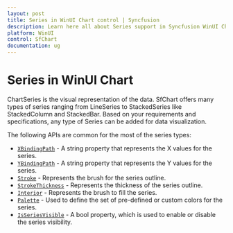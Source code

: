 ```yaml
---
layout: post
title: Series in WinUI Chart control | Syncfusion
description: Learn here all about Series support in Syncfusion WinUI Chart control and more details.
platform: WinUI
control: SfChart
documentation: ug
---
```


# Series in WinUI Chart

ChartSeries is the visual representation of the data. SfChart offers many types of series ranging from LineSeries to StackedSeries like StackedColumn and StackedBar. Based on your requirements and specifications, any type of Series can be added for data visualization. 

The following APIs are common for the most of the series types:

* [`XBindingPath`](https://help.syncfusion.com/cr/WinUI/Syncfusion.UI.Xaml.Charts.ChartSeriesBase.html#Syncfusion_UI_Xaml_Charts_ChartSeriesBase_XBindingPath) - A string property that represents the X values for the series.
* [`YBindingPath`](https://help.syncfusion.com/cr/WinUI/Syncfusion.UI.Xaml.Charts.XyDataSeries.html#Syncfusion_UI_Xaml_Charts_XyDataSeries_YBindingPath) - A string property that represents the Y values for the series.
* [`Stroke`](https://help.syncfusion.com/cr/WinUI/Syncfusion.UI.Xaml.Charts.ChartSeries.html#Syncfusion_UI_Xaml_Charts_ChartSeries_Stroke) - Represents the brush for the series outline.
* [`StrokeThickness`](https://help.syncfusion.com/cr/WinUI/Syncfusion.UI.Xaml.Charts.ChartSeries.html#Syncfusion_UI_Xaml_Charts_ChartSeries_StrokeThickness) - Represents the thickness of the series outline.
* [`Interior`](https://help.syncfusion.com/cr/WinUI/Syncfusion.UI.Xaml.Charts.ChartSeriesBase.html#Syncfusion_UI_Xaml_Charts_ChartSeriesBase_Interior) - Represents the brush to fill the series.
* [`Palette`](https://help.syncfusion.com/cr/WinUI/Syncfusion.UI.Xaml.Charts.ChartSeriesBase.html#Syncfusion_UI_Xaml_Charts_ChartSeriesBase_Palette) - Used to define the set of pre-defined or custom colors for the series.
* [`IsSeriesVisible`](https://help.syncfusion.com/cr/WinUI/Syncfusion.UI.Xaml.Charts.ChartSeriesBase.html#Syncfusion_UI_Xaml_Charts_ChartSeriesBase_IsSeriesVisible) - A bool property, which is used to enable or disable the series visibility.
